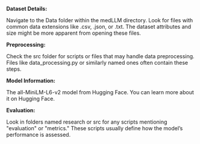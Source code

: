 **Dataset Details:**

Navigate to the Data folder within the medLLM directory. Look for files with common data extensions like .csv, .json, or .txt. The dataset attributes and size might be more apparent from opening these files.

**Preprocessing:**

Check the src folder for scripts or files that may handle data preprocessing. Files like data_processing.py or similarly named ones often contain these steps.

**Model Information:**

The all-MiniLM-L6-v2 model from Hugging Face. You can learn more about it on Hugging Face.

**Evaluation:**

Look in folders named research or src for any scripts mentioning "evaluation" or "metrics." These scripts usually define how the model’s performance is assessed.
